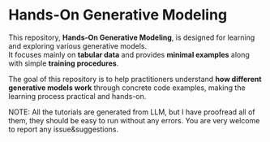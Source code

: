 # Hands-On Generative Modeling

This repository, **Hands-On Generative Modeling**, is designed for learning and exploring various generative models.  
It focuses mainly on **tabular data** and provides **minimal examples** along with simple **training procedures**.  

The goal of this repository is to help practitioners understand **how different generative models work** through concrete code examples, making the learning process practical and hands-on.

NOTE: All the tutorials are generated from LLM, but I have proofread all of them, they should be easy to run without any errors. You are very welcome to report any issue&suggestions.
